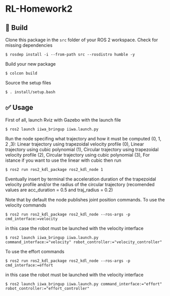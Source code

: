 # RL-Homework2

## :hammer: Build
Clone this package in the `src` folder of your ROS 2 workspace. Check for missing dependencies
```
$ rosdep install -i --from-path src --rosdistro humble -y
```
Build your new package
```
$ colcon build
```
Source the setup files
```
$ . install/setup.bash
```

## :white_check_mark: Usage
First of all, launch Rviz with Gazebo with the launch file
```
$ ros2 launch iiwa_bringup iiwa.launch.py
```

Run the node specifing what trajectory and how it must be computed (0, 1, 2 ,3): 
Linear trajectory using trapezoidal velocity profile (0), 
Linear trajectory using cubic polynomial (1), 
Circular trajectory using trapezoidal velocity profile (2),
Circular trajectory using cubic polynomial (3),
For istance if you want to use the linear with cubic then run
```
$ ros2 run ros2_kdl_package ros2_kdl_node 1
```
Eventually insert by terminal the acceleration duration of the trapezoidal velocity profile and/or the radius of the circular trajectory
(recomended values are acc_duration = 0.5 and traj_radius = 0.2)

Note that by default the node publishes joint position commands. To use the velocity commands 
```
$ ros2 run ros2_kdl_package ros2_kdl_node --ros-args -p cmd_interface:=velocity
```
in this case the robot must be launched with the velocity interface
```
$ ros2 launch iiwa_bringup iiwa.launch.py command_interface:="velocity" robot_controller:="velocity_controller"
```

To use the effort commands 
```
$ ros2 run ros2_kdl_package ros2_kdl_node --ros-args -p cmd_interface:=effort
```
in this case the robot must be launched with the velocity interface
```
$ ros2 launch iiwa_bringup iiwa.launch.py command_interface:="effort" robot_controller:="effort_controller"
```
